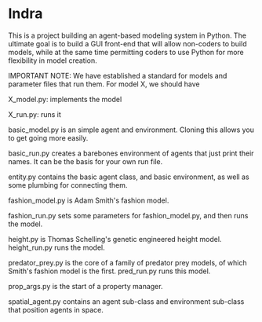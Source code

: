 Indra
=====

This is a project building an agent-based modeling system in Python. The ultimate goal is to build a GUI front-end that will allow non-coders to build models, while at the same time permitting coders to use Python for more flexibility in model creation.

IMPORTANT NOTE: We have established a standard for models and parameter files that run them. For model X, we should have

X_model.py: implements the model

X_run.py: runs it

basic_model.py is an simple agent and environment. Cloning this allows you to get going more easily.

basic_run.py creates a barebones environment of agents that just print their names. It can be the basis for your own run file.

entity.py contains the basic agent class, and basic environment, as well as some plumbing for connecting them.

fashion_model.py is Adam Smith's fashion model.

fashion_run.py sets some parameters for fashion_model.py, and then runs the model.

height.py is Thomas Schelling's genetic engineered height model. height_run.py runs the model.

predator_prey.py is the core of a family of predator prey models, of which Smith's fashion model is the first. pred_run.py runs this model.

prop_args.py is the start of a property manager.

spatial_agent.py contains an agent sub-class and environment sub-class that position agents in space.
